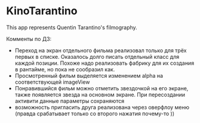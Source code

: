 # KinoTarantino

This app represents Quentin Tarantino's filmography.

Комменты по ДЗ: 
  * Переход на экран отдельного фильма реализовал только для трёх первых в списке. Оказалось долго писать отдельный класс для каждой позиции. 
  Похоже надо реализовать фабрику для их создания в рантайме, но пока не сообразил как.
  * Просмотренный фильм выделяется изменением alpha на соответствующей imageView
  * Понравившийся фильм можно отметить звездочкой на его экране, также появляется звезда на основном экране. При пересоздании активити 
  данные параметры сохраняются
  * возможность пригласить друга реализована через оверфлоу меню (правда срабатывает только со второго нажатия почему-то ))

